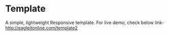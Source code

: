 # Template
A simple, lightweight Responsive template.
For live demo, check below link-
http://eagleitonline.com/template2

